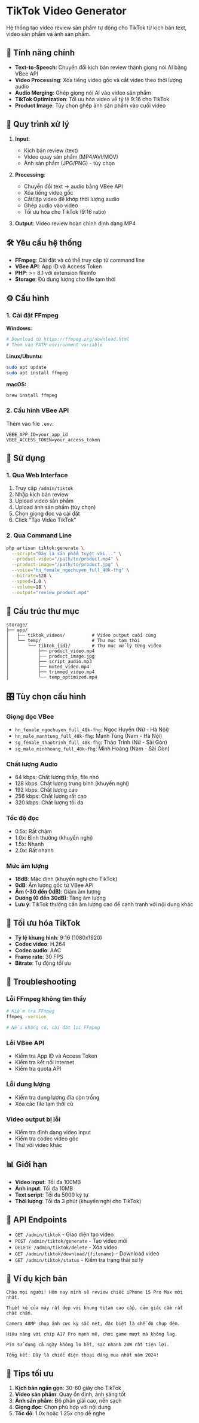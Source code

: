 # TikTok Video Generator

Hệ thống tạo video review sản phẩm tự động cho TikTok từ kịch bản text, video sản phẩm và ảnh sản phẩm.

## 🎯 Tính năng chính

- **Text-to-Speech**: Chuyển đổi kịch bản review thành giọng nói AI bằng VBee API
- **Video Processing**: Xóa tiếng video gốc và cắt video theo thời lượng audio
- **Audio Merging**: Ghép giọng nói AI vào video sản phẩm
- **TikTok Optimization**: Tối ưu hóa video về tỷ lệ 9:16 cho TikTok
- **Product Image**: Tùy chọn ghép ảnh sản phẩm vào cuối video

## 🔄 Quy trình xử lý

1. **Input**: 
   - Kịch bản review (text)
   - Video quay sản phẩm (MP4/AVI/MOV)
   - Ảnh sản phẩm (JPG/PNG) - tùy chọn

2. **Processing**:
   - Chuyển đổi text → audio bằng VBee API
   - Xóa tiếng video gốc
   - Cắt/lặp video để khớp thời lượng audio
   - Ghép audio vào video
   - Tối ưu hóa cho TikTok (9:16 ratio)

3. **Output**: Video review hoàn chỉnh định dạng MP4

## 🛠️ Yêu cầu hệ thống

- **FFmpeg**: Cài đặt và có thể truy cập từ command line
- **VBee API**: App ID và Access Token
- **PHP**: >= 8.1 với extension fileinfo
- **Storage**: Đủ dung lượng cho file tạm thời

## ⚙️ Cấu hình

### 1. Cài đặt FFmpeg

**Windows:**
```bash
# Download từ https://ffmpeg.org/download.html
# Thêm vào PATH environment variable
```

**Linux/Ubuntu:**
```bash
sudo apt update
sudo apt install ffmpeg
```

**macOS:**
```bash
brew install ffmpeg
```

### 2. Cấu hình VBee API

Thêm vào file `.env`:
```env
VBEE_APP_ID=your_app_id
VBEE_ACCESS_TOKEN=your_access_token
```

## 🚀 Sử dụng

### 1. Qua Web Interface

1. Truy cập `/admin/tiktok`
2. Nhập kịch bản review
3. Upload video sản phẩm
4. Upload ảnh sản phẩm (tùy chọn)
5. Chọn giọng đọc và cài đặt
6. Click "Tạo Video TikTok"

### 2. Qua Command Line

```bash
php artisan tiktok:generate \
  --script="Đây là sản phẩm tuyệt vời..." \
  --product-video="/path/to/product.mp4" \
  --product-image="/path/to/product.jpg" \
  --voice="hn_female_ngochuyen_full_48k-fhg" \
  --bitrate=128 \
  --speed=1.0 \
  --volume=18 \
  --output="review_product.mp4"
```

## 📁 Cấu trúc thư mục

```
storage/
├── app/
│   ├── tiktok_videos/          # Video output cuối cùng
│   └── temp/                   # Thư mục tạm thời
│       └── tiktok_{id}/        # Thư mục xử lý từng video
│           ├── product_video.mp4
│           ├── product_image.jpg
│           ├── script_audio.mp3
│           ├── muted_video.mp4
│           ├── trimmed_video.mp4
│           └── temp_optimized.mp4
```

## 🎛️ Tùy chọn cấu hình

### Giọng đọc VBee
- `hn_female_ngochuyen_full_48k-fhg`: Ngọc Huyền (Nữ - Hà Nội)
- `hn_male_manhtung_full_48k-fhg`: Mạnh Tùng (Nam - Hà Nội)
- `sg_female_thaotrinh_full_48k-fhg`: Thảo Trinh (Nữ - Sài Gòn)
- `sg_male_minhhoang_full_48k-fhg`: Minh Hoàng (Nam - Sài Gòn)

### Chất lượng Audio
- 64 kbps: Chất lượng thấp, file nhỏ
- 128 kbps: Chất lượng trung bình (khuyến nghị)
- 192 kbps: Chất lượng cao
- 256 kbps: Chất lượng rất cao
- 320 kbps: Chất lượng tối đa

### Tốc độ đọc
- 0.5x: Rất chậm
- 1.0x: Bình thường (khuyến nghị)
- 1.5x: Nhanh
- 2.0x: Rất nhanh

### Mức âm lượng
- **18dB**: Mặc định (khuyến nghị cho TikTok)
- **0dB**: Âm lượng gốc từ VBee API
- **Âm (-30 đến 0dB)**: Giảm âm lượng
- **Dương (0 đến 30dB)**: Tăng âm lượng
- **Lưu ý**: TikTok thường cần âm lượng cao để cạnh tranh với nội dung khác

## 🎨 Tối ưu hóa TikTok

- **Tỷ lệ khung hình**: 9:16 (1080x1920)
- **Codec video**: H.264
- **Codec audio**: AAC
- **Frame rate**: 30 FPS
- **Bitrate**: Tự động tối ưu

## 🔧 Troubleshooting

### Lỗi FFmpeg không tìm thấy
```bash
# Kiểm tra FFmpeg
ffmpeg -version

# Nếu không có, cài đặt lại FFmpeg
```

### Lỗi VBee API
- Kiểm tra App ID và Access Token
- Kiểm tra kết nối internet
- Kiểm tra quota API

### Lỗi dung lượng
- Kiểm tra dung lượng đĩa còn trống
- Xóa các file tạm thời cũ

### Video output bị lỗi
- Kiểm tra định dạng video input
- Kiểm tra codec video gốc
- Thử với video khác

## 📊 Giới hạn

- **Video input**: Tối đa 100MB
- **Ảnh input**: Tối đa 10MB
- **Text script**: Tối đa 5000 ký tự
- **Thời lượng**: Tối đa 3 phút (khuyến nghị cho TikTok)

## 🔄 API Endpoints

- `GET /admin/tiktok` - Giao diện tạo video
- `POST /admin/tiktok/generate` - Tạo video mới
- `DELETE /admin/tiktok/delete` - Xóa video
- `GET /admin/tiktok/download/{filename}` - Download video
- `GET /admin/tiktok/status` - Kiểm tra trạng thái xử lý

## 📝 Ví dụ kịch bản

```text
Chào mọi người! Hôm nay mình sẽ review chiếc iPhone 15 Pro Max mới nhất.

Thiết kế của máy rất đẹp với khung titan cao cấp, cảm giác cầm rất chắc chắn.

Camera 48MP chụp ảnh cực kỳ sắc nét, đặc biệt là chế độ chụp đêm.

Hiệu năng với chip A17 Pro mạnh mẽ, chơi game mượt mà không lag.

Pin sử dụng cả ngày không lo hết, sạc nhanh 20W rất tiện lợi.

Tổng kết: Đây là chiếc điện thoại đáng mua nhất năm 2024!
```

## 🎯 Tips tối ưu

1. **Kịch bản ngắn gọn**: 30-60 giây cho TikTok
2. **Video sản phẩm**: Quay ổn định, ánh sáng tốt
3. **Ảnh sản phẩm**: Độ phân giải cao, nền sạch
4. **Giọng đọc**: Chọn phù hợp với nội dung
5. **Tốc độ**: 1.0x hoặc 1.25x cho dễ nghe
